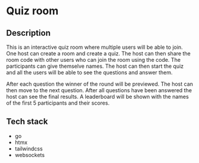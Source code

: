 # Quiz room

## Description

This is an interactive quiz room where multiple users will be able to join. One host can create a room and create a quiz. The host can then share the room code with other users who can join the room using the code. The participants can give themselve names. The host can then start the quiz and all the users will be able to see the questions and answer them.

After each question the winner of the round will be previewed. The host can then move to the next question. After all questions have been answered the host can see the final results. A leaderboard will be shown with the names of the first 5 participants and their scores.

## Tech stack

- go
- htmx
- tailwindcss
- websockets
